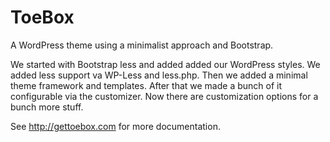# ToeBox
A WordPress theme using a minimalist approach and Bootstrap.

We started with Bootstrap less and added added our WordPress styles.  We added less support va WP-Less and less.php. Then we added a minimal theme framework and templates. After that we made a bunch of it configurable via the customizer. Now there are customization options for a bunch more stuff.

See http://gettoebox.com for more documentation.
